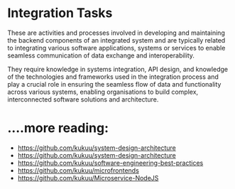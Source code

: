 # Integration Tasks
These are activities and processes involved in developing and maintaining the backend components of an integrated system and are typically related to integrating various software applications, systems or services to enable seamless communication of data exchange and interoperability.

They require knowledge in systems integration, API design, and knowledge of the technologies and frameworks used in the integration process and play a crucial role in ensuring the seamless flow of data and functionality across various systems, enabling organisations to build complex, interconnected software solutions and architecture.

# ....more reading:
- https://github.com/kukuu/system-design-architecture
- https://github.com/kukuu/system-design-architecture
- https://github.com/kukuu/software-engineering-best-practices
- https://github.com/kukuu/microfrontends
- https://github.com/kukuu/Microservice-NodeJS

